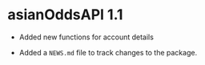 # asianOddsAPI 1.1

* Added new functions for account details

* Added a `NEWS.md` file to track changes to the package.
